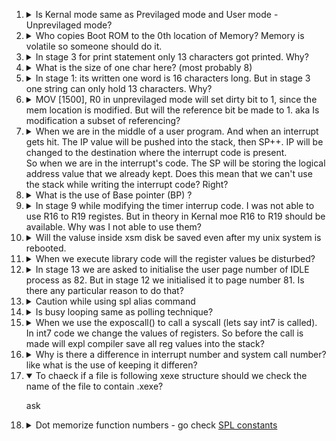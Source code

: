 <ol>
	<li>
		<!-- 1 -->
		<details close>
		<summary>Is Kernal mode same as Previlaged mode and User mode - Unprevilaged mode?</summary>
		<p>Yes, its just terminology</p>
		</details>
	</li>
	<li>
		<!-- 2 -->
		<details close>
		<summary>Who copies Boot ROM to the 0th location of Memory? Memory is volatile so someone should do it.</summary>
		<p> answer was discussed in the xos google group.</br>
		<a href="https://groups.google.com/g/xos-users/c/cnQkHeGSafY/m/ebEFi2PmAgAJ"> grp discussion </a>
		</br>
		<img src="img/rom_doubt.png">
		</p>
		</details>
	</li>
	<li>
		<!-- 3 -->
		<details close>
		<summary>In stage 3 for print statement only 13 characters got printed. Why?</summary>
		<p>This is an abstraction that is hidden from us.</p>
		</details>
	</li>
	<li>
		<!-- 4 -->
		<details close>
		<summary>What is the size of one char here? (most probably 8)</summary>
		<p>The following is only my guess. ask profressior for conformation. The xsm machine's word length is 13characters. Reason for believing the last statement is - when we try to print some big string stored in a general purpose register the string gets truncated after 13 chars. Then now in the xfs-disk the word size is 16 characters This can be seen in stage 2: understanding Filsystem, when we dump the data stored inside a file.</p>
		</details>
	</li>
	<li>
		<!-- 5 -->
		<details close>
		<summary>In stage 1: its written one word is 16 characters long. But in stage 3 one string can only hold 13 characters. Why?</summary>
		<p>Both values are 16 only. But when we implement them we have to use \n and \0 and other stuff to handle string that's why size of stirng appears to be 13 when we execute code</p>
		</details>
	</li>
	<li>
		<!-- 6 -->
		<details close>
		<summary>MOV [1500], R0 in unprevilaged mode will set dirty bit to 1, since  the mem location is modified. But will the reference bit be made to 1. aka Is modification a subset of referencing?</summary>
		<p>yes, (i think)</p>
		</details>
	</li>
	<li>
		<!-- 7 -->
		<details close>
		<summary>
		When we are in the middle of a user program. And when an interrupt gets hit.
		The IP value will be pushed into the stack, then SP++.
		IP will be changed to the destination where the interrupt code is present.
		<br/>
		So when we are in the interrupt's code. The SP will be storing the logical address value that we already kept.
		Does this mean that we can't use the stack while writing the interrupt code? Right?
		</summary>
		<p>yes, (i think)
		<br/>
		or else we will have to store SP value in some register and then make the value the old one before doing ireturn.
		<br/>
		Kernel maintains a new thing called kernal stack - stage 9 stuff
		</p>
		</details>
	</li>
	<li>
		<!-- 8 -->
		<details close>
		<summary> What is the use of Base pointer (BP) ? </summary>
		<p>Base pointer is used for storing the retur addres when we call a function from another function. Not completely conviced with this. Do more research.</p>
		</details>
	</li>
	<li>
		<!-- 9 -->
		<details close>
		<summary>In stage 9 while modifying the timer interrup code. I was not able to use R16 to R19 registes.
		But in theory in Kernal moe R16 to R19 should be available. Why was I not able to use them?</summary>
		<p>R16 to R19 are reserved for compiler to convert code form spl to assembly.<a href="https://exposnitc.github.io/support_tools-files/spl.html">go to registers and ports in the doccumentation</a></p>
		</details>
	</li>
	<li>
		<!-- 10 -->
		<details colse>
		<summary>Will the valuse inside xsm disk be saved even after my unix system is rebooted.</summary>
		<p>Yes, I just checked what are the contents of my disk using the copy xfs-interface command. And my old code is still in it (The ones that I loaded in my last coding session).</p>
		</details>
	</li>
	<li>
		<!-- 11 -->
		<details close>
		<summary>When we execute library code will the register values be disturbed?</summary>
		<p>Yes, If you need proof go and read the library.lib file inside myexpos/expl/ directory</p>
		</details>
	</li>
	<li>
		<!-- 12 -->
		<details close>
		<summary>In stage 13 we are asked to initialise the user page number of IDLE process as 82. But in stage 12 we initialised it to page number 81. Is there any particular reason to do that?</summary>
		<p>read properly it was already 82 only. You messed up Stack page number with user area page number</p>
		</details>
	</li>
	<li>
		<!-- 13 -->
		<details close>
		<summary>Caution while using spl alias command</summary>
		<p> Alias is not a variable so if you modify the registers directly (for example: after restore instruction) dont use the alias name because the values would have been overrided. </p>
		</details>
	</li>
	<li>
		<!-- 14 -->
		<details close>
		<summary>Is busy looping same as polling technique?</summary>
		<p>Polling is when a process polls for lets say some data and does something in the mean time. While In busy loop the program just waits without doing anything in between checks.</p>
		</details>
	</li>
	<li>
		<!-- 15 -->
		<details close>
		<summary>When we use the exposcall() to call a syscall (lets say int7 is called). In int7 code we change the values of registers. So before the call is made will expl compiler save all reg values into the stack?</summary>
		<p>My guess: the expl compiler will handle it.</p>
		</details>
	</li>
	<li>
		<!-- 16 -->
		<details close>
		<summary>Why is there a difference in interrupt number and system call number? like what is the use of keeping it differen?</summary>
		<p>My guess: we implement differnt syscalls in one interrupt's code sooooo we need different numberings. My guess was correct.</p>
		</details>
	</li>
	<li>
		<!-- 17 -->
		<details open>
		<summary>To chaeck if a file is following xexe structure should we check the name of the file to contain .xexe?</summary>
		<p>ask</p>
		</details>
	</li>
	<li>
		<!-- 18 -->
		<details close>
		<summary>Dot memorize function numbers - go check <a href="https://exposnitc.github.io/support_tools-files/constants.html">SPL constants</a></summary>
		<p>Just a pointer that i found very late</p>
		</details>
	</li>
</ol>

